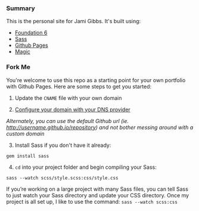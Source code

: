 ### Summary

This is the personal site for Jami Gibbs. It's built using:

- [Foundation 6](http://foundation.zurb.com/)
- [Sass](http://sass-lang.com/)
- [Github Pages](https://pages.github.com/)
- [Magic](http://giphy.com/gifs/VHngktboAlxHW)

### Fork Me

You're welcome to use this repo as a starting point for your own portfolio with Github Pages. Here are some steps to get you started:

1. Update the `CNAME` file with your own domain

2. [Configure your domain with your DNS provider](https://help.github.com/articles/setting-up-a-custom-domain-with-github-pages/)

*Alternately, you can use the default Github url (ie. http://username.github.io/repository) and not bother messing around with a custom domain*

3. Install Sass if you don't have it already:

`gem install sass`

4. `cd` into your project folder and begin compiling your Sass:

`sass --watch scss/style.scss:css/style.css`

If you’re working on a large project with many Sass files, you can tell Sass to just watch your Sass directory and update your CSS directory.
Once my project is all set up, I like to use the command: `sass --watch scss:css`
